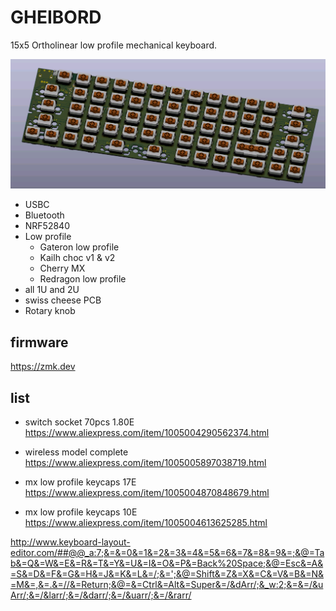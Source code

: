 # GHEIBORD

15x5 Ortholinear low profile mechanical keyboard.

![image](docs/PCB_render.png)

- USBC
- Bluetooth
- NRF52840
- Low profile
    - Gateron low profile
    - Kailh choc v1 & v2
    - Cherry MX
    - Redragon low profile
- all 1U and 2U
- swiss cheese PCB
- Rotary knob


## firmware

https://zmk.dev

## list

- switch socket 70pcs 1.80E https://www.aliexpress.com/item/1005004290562374.html

 
- wireless model complete https://www.aliexpress.com/item/1005005897038719.html

- mx low profile keycaps 17E https://www.aliexpress.com/item/1005004870848679.html

- mx low profile keycaps 10E https://www.aliexpress.com/item/1005004613625285.html

http://www.keyboard-layout-editor.com/##@@_a:7;&=&=0&=1&=2&=3&=4&=5&=6&=7&=8&=9&=;&@=Tab&=Q&=W&=E&=R&=T&=Y&=U&=I&=O&=P&=Back%20Space;&@=Esc&=A&=S&=D&=F&=G&=H&=J&=K&=L&=/;&=';&@=Shift&=Z&=X&=C&=V&=B&=N&=M&=,&=.&=//&=Return;&@=&=Ctrl&=Alt&=Super&=/&dArr/;&_w:2;&=&=/&uArr/;&=/&larr/;&=/&darr/;&=/&uarr/;&=/&rarr/

